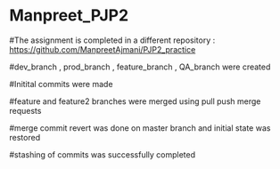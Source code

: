 # Manpreet_PJP2

#The assignment is completed in a different repository : https://github.com/ManpreetAjmani/PJP2_practice

#dev_branch , prod_branch , feature_branch , QA_branch were created

#Initital commits were made

#feature and feature2 branches were merged using pull push merge requests

#merge commit revert was done on master branch and initial state was restored

#stashing of commits was successfully completed
